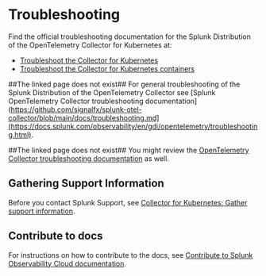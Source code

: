 # Troubleshooting

Find the official troubleshooting documentation for the Splunk Distribution of the OpenTelemetry Collector for Kubernetes at:

* [Troubleshoot the Collector for Kubernetes](https://docs.splunk.com/observability/en/gdi/opentelemetry/collector-kubernetes/k8s-troubleshooting/troubleshoot-k8s-landing.html)
* [Troubleshoot the Collector for Kubernetes containers](https://docs.splunk.com/observability/en/gdi/opentelemetry/troubleshooting.html)

##The linked page does not exist## For general troubleshooting of the Splunk Distribution of the OpenTelemetry Collector see [Splunk OpenTelemetry Collector troubleshooting documentation](https://github.com/signalfx/splunk-otel-collector/blob/main/docs/troubleshooting.md](https://docs.splunk.com/observability/en/gdi/opentelemetry/troubleshooting.html).

##The linked page does not exist## You might review the [OpenTelemetry Collector troubleshooting documentation](https://github.com/open-telemetry/opentelemetry-collector/blob/main/docs/troubleshooting.md) as well.

## Gathering Support Information

Before you contact Splunk Support, see [Collector for Kubernetes: Gather support information](https://docs.splunk.com/observability/en/gdi/opentelemetry/collector-kubernetes/kubernetes-support.html).

## Contribute to docs

For instructions on how to contribute to the docs, see [Contribute to Splunk Observability Cloud documentation]([https://docs.splunk.com/observability/en/get-started/contribute.html).
